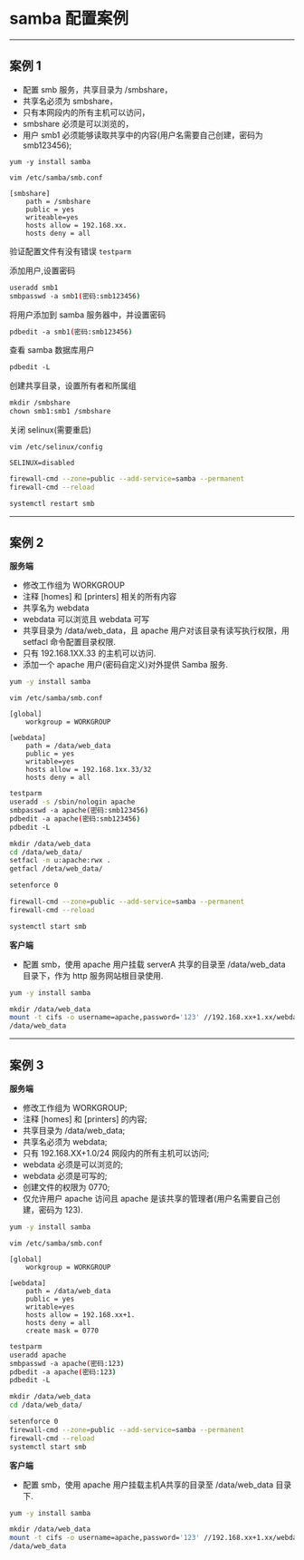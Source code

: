 # samba 配置案例

---

## 案例 1
- 配置 smb 服务，共享目录为 /smbshare，
- 共享名必须为 smbshare，
- 只有本网段内的所有主机可以访问，
- smbshare 必须是可以浏览的，
- 用户 smb1 必须能够读取共享中的内容(用户名需要自己创建，密码为 smb123456);

```
yum -y install samba
```

```vim
vim /etc/samba/smb.conf

[smbshare]
	path = /smbshare
	public = yes
	writeable=yes
	hosts allow = 192.168.xx.
	hosts deny = all
```

验证配置文件有没有错误 `testparm`

添加用户,设置密码
```bash
useradd smb1
smbpasswd ‐a smb1(密码:smb123456)
```

将用户添加到 samba 服务器中，并设置密码
```bash
pdbedit ‐a smb1(密码:smb123456)
```

查看 samba 数据库用户
```bash
pdbedit ‐L
```

创建共享目录，设置所有者和所属组
```bash
mkdir /smbshare
chown smb1:smb1 /smbshare
```

关闭 selinux(需要重启)
```vim
vim /etc/selinux/config

SELINUX=disabled
```
```bash
firewall-cmd --zone=public --add-service=samba --permanent
firewall-cmd --reload

systemctl restart smb
```

---

## 案例 2
**服务端**
- 修改工作组为 WORKGROUP
- 注释 [homes] 和 [printers] 相关的所有内容
- 共享名为 webdata
- webdata 可以浏览且 webdata 可写
- 共享目录为 /data/web_data，且 apache 用户对该目录有读写执行权限，用 setfacl 命令配置目录权限.
- 只有 192.168.1XX.33 的主机可以访问.
- 添加一个 apache 用户(密码自定义)对外提供 Samba 服务.

```bash
yum -y install samba
```
```vim
vim /etc/samba/smb.conf

[global]
	workgroup = WORKGROUP

[webdata]
	path = /data/web_data
	public = yes
	writable=yes
	hosts allow = 192.168.1xx.33/32
	hosts deny = all
```

```bash
testparm
useradd -s /sbin/nologin apache
smbpasswd ‐a apache(密码:smb123456)
pdbedit ‐a apache(密码:smb123456)
pdbedit ‐L

mkdir /data/web_data
cd /data/web_data/
setfacl -m u:apache:rwx .
getfacl /deta/web_data/
```

```bash
setenforce 0

firewall-cmd --zone=public --add-service=samba --permanent
firewall-cmd --reload

systemctl start smb
```


**客户端**
- 配置 smb，使用 apache 用户挂载 serverA 共享的目录至 /data/web_data 目录下，作为 http 服务网站根目录使用.

```bash
yum -y install samba

mkdir /data/web_data
mount -t cifs -o username=apache,password='123' //192.168.xx+1.xx/webdata
/data/web_data
```

---

## 案例 3

**服务端**
- 修改工作组为 WORKGROUP;
- 注释 [homes] 和 [printers] 的内容;
- 共享目录为 /data/web_data;
- 共享名必须为 webdata;
- 只有 192.168.XX+1.0/24 网段内的所有主机可以访问;
- webdata 必须是可以浏览的;
- webdata 必须是可写的;
- 创建文件的权限为 0770;
- 仅允许用户 apache 访问且 apache 是该共享的管理者(用户名需要自己创建，密码为 123).

```bash
yum -y install samba
```
```vim
vim /etc/samba/smb.conf

[global]
	workgroup = WORKGROUP

[webdata]
	path = /data/web_data
	public = yes
	writable=yes
	hosts allow = 192.168.xx+1.
	hosts deny = all
	create mask = 0770
```

```bash
testparm
useradd apache
smbpasswd ‐a apache(密码:123)
pdbedit ‐a apache(密码:123)
pdbedit ‐L

mkdir /data/web_data
cd /data/web_data/

```

```bash
setenforce 0
firewall-cmd --zone=public --add-service=samba --permanent
firewall-cmd --reload
systemctl start smb
```

**客户端**
- 配置 smb，使用 apache 用户挂载主机A共享的目录至 /data/web_data 目录下.

```bash
yum -y install samba

mkdir /data/web_data
mount -t cifs -o username=apache,password='123' //192.168.xx+1.xx/webdata
/data/web_data
```